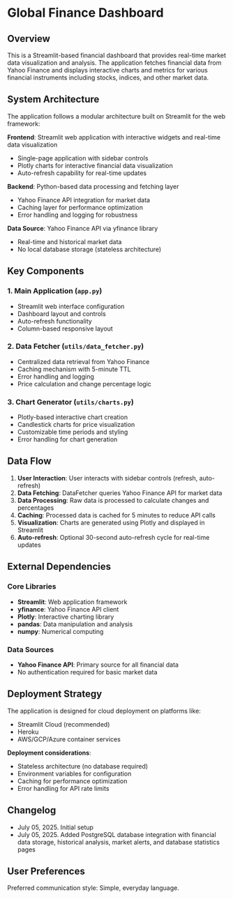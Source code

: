 # Global Finance Dashboard

## Overview

This is a Streamlit-based financial dashboard that provides real-time market data visualization and analysis. The application fetches financial data from Yahoo Finance and displays interactive charts and metrics for various financial instruments including stocks, indices, and other market data.

## System Architecture

The application follows a modular architecture built on Streamlit for the web framework:

**Frontend**: Streamlit web application with interactive widgets and real-time data visualization
- Single-page application with sidebar controls
- Plotly charts for interactive financial data visualization
- Auto-refresh capability for real-time updates

**Backend**: Python-based data processing and fetching layer
- Yahoo Finance API integration for market data
- Caching layer for performance optimization
- Error handling and logging for robustness

**Data Source**: Yahoo Finance API via yfinance library
- Real-time and historical market data
- No local database storage (stateless architecture)

## Key Components

### 1. Main Application (`app.py`)
- Streamlit web interface configuration
- Dashboard layout and controls
- Auto-refresh functionality
- Column-based responsive layout

### 2. Data Fetcher (`utils/data_fetcher.py`)
- Centralized data retrieval from Yahoo Finance
- Caching mechanism with 5-minute TTL
- Error handling and logging
- Price calculation and change percentage logic

### 3. Chart Generator (`utils/charts.py`)
- Plotly-based interactive chart creation
- Candlestick charts for price visualization
- Customizable time periods and styling
- Error handling for chart generation

## Data Flow

1. **User Interaction**: User interacts with sidebar controls (refresh, auto-refresh)
2. **Data Fetching**: DataFetcher queries Yahoo Finance API for market data
3. **Data Processing**: Raw data is processed to calculate changes and percentages
4. **Caching**: Processed data is cached for 5 minutes to reduce API calls
5. **Visualization**: Charts are generated using Plotly and displayed in Streamlit
6. **Auto-refresh**: Optional 30-second auto-refresh cycle for real-time updates

## External Dependencies

### Core Libraries
- **Streamlit**: Web application framework
- **yfinance**: Yahoo Finance API client
- **Plotly**: Interactive charting library
- **pandas**: Data manipulation and analysis
- **numpy**: Numerical computing

### Data Sources
- **Yahoo Finance API**: Primary source for all financial data
- No authentication required for basic market data

## Deployment Strategy

The application is designed for cloud deployment on platforms like:
- Streamlit Cloud (recommended)
- Heroku
- AWS/GCP/Azure container services

**Deployment considerations**:
- Stateless architecture (no database required)
- Environment variables for configuration
- Caching for performance optimization
- Error handling for API rate limits

## Changelog

- July 05, 2025. Initial setup
- July 05, 2025. Added PostgreSQL database integration with financial data storage, historical analysis, market alerts, and database statistics pages

## User Preferences

Preferred communication style: Simple, everyday language.